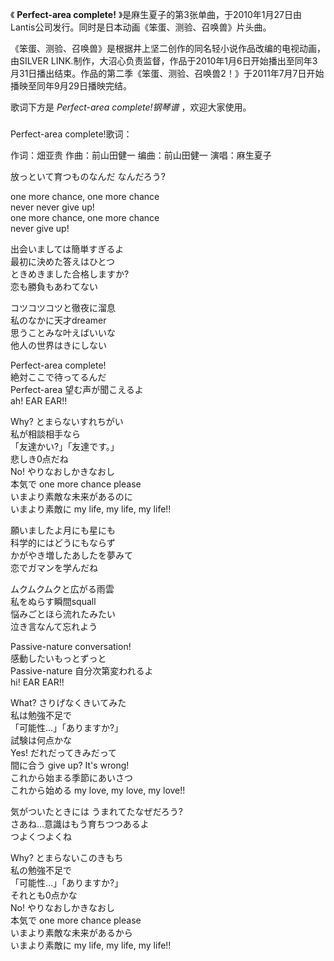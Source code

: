 

《 **Perfect-area complete!**
》是麻生夏子的第3张单曲，于2010年1月27日由Lantis公司发行。同时是日本动画《笨蛋、测验、召唤兽》片头曲。

《笨蛋、测验、召唤兽》是根据井上坚二创作的同名轻小说作品改编的电视动画，由SILVER
LINK.制作，大沼心负责监督，作品于2010年1月6日开始播出至同年3月31日播出结束。作品的第二季《笨蛋、测验、召唤兽2！》于2011年7月7日开始播映至同年9月29日播映完结。

歌词下方是 _Perfect-area complete!钢琴谱_ ，欢迎大家使用。

###  
Perfect-area complete!歌词：

作词：畑亚贵 作曲：前山田健一 编曲：前山田健一 演唱：麻生夏子  
  
放っといて育つものなんだ なんだろう?

one more chance, one more chance  
never never give up!  
one more chance, one more chance  
never give up!

出会いましては簡単すぎるよ  
最初に決めた答えはひとつ  
ときめきました合格しますか?  
恋も勝負もあわてない

コツコツコツと徹夜に溜息  
私のなかに天才dreamer  
思うことみな叶えばいいな  
他人の世界はきにしない

Perfect-area complete!  
絶対ここで待ってるんだ  
Perfect-area 望む声が聞こえるよ  
ah! EAR EAR!!

Why? とまらないすれちがい  
私が相談相手なら  
「友達かい?」「友達です。」  
悲しき0点だね  
No! やりなおしかきなおし  
本気で one more chance please  
いまより素敵な未来があるのに  
いまより素敵に my life, my life, my life!!

願いましたよ月にも星にも  
科学的にはどうにもならず  
かがやき増したあしたを夢みて  
恋でガマンを学んだね

ムクムクムクと広がる雨雲  
私をぬらす瞬間squall  
悩みごとほら流れたみたい  
泣き言なんて忘れよう

Passive-nature conversation!  
感動したいもっとずっと  
Passive-nature 自分次第変われるよ  
hi! EAR EAR!!

What? さりげなくきいてみた  
私は勉強不足で  
「可能性…」「ありますか?」  
試験は何点かな  
Yes! だれだってきみだって  
間に合う give up? It's wrong!  
これから始まる季節にあいさつ  
これから始める my love, my love, my love!!

気がついたときには うまれてたなぜだろう?  
さあね…意識はもう育ちつつあるよ  
つよくつよくね

Why? とまらないこのきもち  
私の勉強不足で  
「可能性…」「ありますか?」  
それとも0点かな  
No! やりなおしかきなおし  
本気で one more chance please  
いまより素敵な未来があるから  
いまより素敵に my life, my life, my life!!  

